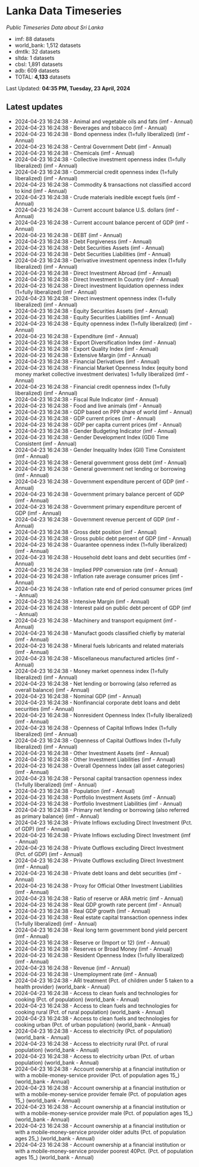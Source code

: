 # Lanka Data Timeseries
*Public Timeseries Data about Sri Lanka*

* imf: 88 datasets
* world_bank: 1,512 datasets
* dmtlk: 32 datasets
* sltda: 1 datasets
* cbsl: 1,891 datasets
* adb: 609 datasets
* TOTAL: **4,133** datasets

Last Updated: **04:35 PM, Tuesday, 23 April, 2024**

## Latest updates

* 2024-04-23 16:24:38 - Animal and vegetable oils and fats (imf - Annual)
* 2024-04-23 16:24:38 - Beverages and tobacco (imf - Annual)
* 2024-04-23 16:24:38 - Bond openness index (1=fully liberalized) (imf - Annual)
* 2024-04-23 16:24:38 - Central Government Debt (imf - Annual)
* 2024-04-23 16:24:38 - Chemicals (imf - Annual)
* 2024-04-23 16:24:38 - Collective investment openness index (1=fully liberalized) (imf - Annual)
* 2024-04-23 16:24:38 - Commercial credit openness index (1=fully liberalized) (imf - Annual)
* 2024-04-23 16:24:38 - Commodity & transactions not classified accord to kind (imf - Annual)
* 2024-04-23 16:24:38 - Crude materials inedible except fuels (imf - Annual)
* 2024-04-23 16:24:38 - Current account balance U.S. dollars (imf - Annual)
* 2024-04-23 16:24:38 - Current account balance percent of GDP (imf - Annual)
* 2024-04-23 16:24:38 - DEBT (imf - Annual)
* 2024-04-23 16:24:38 - Debt Forgiveness (imf - Annual)
* 2024-04-23 16:24:38 - Debt Securities Assets (imf - Annual)
* 2024-04-23 16:24:38 - Debt Securities Liabilities (imf - Annual)
* 2024-04-23 16:24:38 - Derivative investment openness index (1=fully liberalized) (imf - Annual)
* 2024-04-23 16:24:38 - Direct Investment Abroad (imf - Annual)
* 2024-04-23 16:24:38 - Direct Investment In Country (imf - Annual)
* 2024-04-23 16:24:38 - Direct investment liquidation openness index (1=fully liberalized) (imf - Annual)
* 2024-04-23 16:24:38 - Direct investment openness index (1=fully liberalized) (imf - Annual)
* 2024-04-23 16:24:38 - Equity Securities Assets (imf - Annual)
* 2024-04-23 16:24:38 - Equity Securities Liabilities (imf - Annual)
* 2024-04-23 16:24:38 - Equity openness index (1=fully liberalized) (imf - Annual)
* 2024-04-23 16:24:38 - Expenditure (imf - Annual)
* 2024-04-23 16:24:38 - Export Diversification Index (imf - Annual)
* 2024-04-23 16:24:38 - Export Quality Index (imf - Annual)
* 2024-04-23 16:24:38 - Extensive Margin (imf - Annual)
* 2024-04-23 16:24:38 - Financial Derivatives (imf - Annual)
* 2024-04-23 16:24:38 - Financial Market Openness Index (equity bond money market collective investment derivates) 1=fully liberalized (imf - Annual)
* 2024-04-23 16:24:38 - Financial credit openness index (1=fully liberalized) (imf - Annual)
* 2024-04-23 16:24:38 - Fiscal Rule Indicator (imf - Annual)
* 2024-04-23 16:24:38 - Food and live animals (imf - Annual)
* 2024-04-23 16:24:38 - GDP based on PPP share of world (imf - Annual)
* 2024-04-23 16:24:38 - GDP current prices (imf - Annual)
* 2024-04-23 16:24:38 - GDP per capita current prices (imf - Annual)
* 2024-04-23 16:24:38 - Gender Budgeting Indicator (imf - Annual)
* 2024-04-23 16:24:38 - Gender Development Index (GDI) Time Consistent (imf - Annual)
* 2024-04-23 16:24:38 - Gender Inequality Index (GII) Time Consistent (imf - Annual)
* 2024-04-23 16:24:38 - General government gross debt (imf - Annual)
* 2024-04-23 16:24:38 - General government net lending or borrowing (imf - Annual)
* 2024-04-23 16:24:38 - Government expenditure percent of GDP (imf - Annual)
* 2024-04-23 16:24:38 - Government primary balance percent of GDP (imf - Annual)
* 2024-04-23 16:24:38 - Government primary expenditure percent of GDP (imf - Annual)
* 2024-04-23 16:24:38 - Government revenue percent of GDP (imf - Annual)
* 2024-04-23 16:24:38 - Gross debt position (imf - Annual)
* 2024-04-23 16:24:38 - Gross public debt percent of GDP (imf - Annual)
* 2024-04-23 16:24:38 - Guarantee openness index (1=fully liberalized) (imf - Annual)
* 2024-04-23 16:24:38 - Household debt loans and debt securities (imf - Annual)
* 2024-04-23 16:24:38 - Implied PPP conversion rate (imf - Annual)
* 2024-04-23 16:24:38 - Inflation rate average consumer prices (imf - Annual)
* 2024-04-23 16:24:38 - Inflation rate end of period consumer prices (imf - Annual)
* 2024-04-23 16:24:38 - Intensive Margin (imf - Annual)
* 2024-04-23 16:24:38 - Interest paid on public debt percent of GDP (imf - Annual)
* 2024-04-23 16:24:38 - Machinery and transport equipment (imf - Annual)
* 2024-04-23 16:24:38 - Manufact goods classified chiefly by material (imf - Annual)
* 2024-04-23 16:24:38 - Mineral fuels lubricants and related materials (imf - Annual)
* 2024-04-23 16:24:38 - Miscellaneous manufactured articles (imf - Annual)
* 2024-04-23 16:24:38 - Money market openness index (1=fully liberalized) (imf - Annual)
* 2024-04-23 16:24:38 - Net lending or borrowing (also referred as overall balance) (imf - Annual)
* 2024-04-23 16:24:38 - Nominal GDP (imf - Annual)
* 2024-04-23 16:24:38 - Nonfinancial corporate debt loans and debt securities (imf - Annual)
* 2024-04-23 16:24:38 - Nonresident Openness Index (1=fully liberalized) (imf - Annual)
* 2024-04-23 16:24:38 - Openness of Capital Inflows Index (1=fully liberalized) (imf - Annual)
* 2024-04-23 16:24:38 - Openness of Capital Outflows Index (1=fully liberalized) (imf - Annual)
* 2024-04-23 16:24:38 - Other Investment Assets (imf - Annual)
* 2024-04-23 16:24:38 - Other Investment Liabilities (imf - Annual)
* 2024-04-23 16:24:38 - Overall Openness Index (all asset categories) (imf - Annual)
* 2024-04-23 16:24:38 - Personal capital transaction openness index (1=fully liberalized) (imf - Annual)
* 2024-04-23 16:24:38 - Population (imf - Annual)
* 2024-04-23 16:24:38 - Portfolio Investment Assets (imf - Annual)
* 2024-04-23 16:24:38 - Portfolio Investment Liabilities (imf - Annual)
* 2024-04-23 16:24:38 - Primary net lending or borrowing (also referred as primary balance) (imf - Annual)
* 2024-04-23 16:24:38 - Private Inflows excluding Direct Investment (Pct. of GDP) (imf - Annual)
* 2024-04-23 16:24:38 - Private Inflows excluding Direct Investment (imf - Annual)
* 2024-04-23 16:24:38 - Private Outflows excluding Direct Investment (Pct. of GDP) (imf - Annual)
* 2024-04-23 16:24:38 - Private Outflows excluding Direct Investment (imf - Annual)
* 2024-04-23 16:24:38 - Private debt loans and debt securities (imf - Annual)
* 2024-04-23 16:24:38 - Proxy for Official Other Investment Liabilities (imf - Annual)
* 2024-04-23 16:24:38 - Ratio of reserve or ARA metric (imf - Annual)
* 2024-04-23 16:24:38 - Real GDP growth rate percent (imf - Annual)
* 2024-04-23 16:24:38 - Real GDP growth (imf - Annual)
* 2024-04-23 16:24:38 - Real estate capital transaction openness index (1=fully liberalized) (imf - Annual)
* 2024-04-23 16:24:38 - Real long term government bond yield percent (imf - Annual)
* 2024-04-23 16:24:38 - Reserve or (Import or 12) (imf - Annual)
* 2024-04-23 16:24:38 - Reserves or Broad Money (imf - Annual)
* 2024-04-23 16:24:38 - Resident Openness Index (1=fully liberalized) (imf - Annual)
* 2024-04-23 16:24:38 - Revenue (imf - Annual)
* 2024-04-23 16:24:38 - Unemployment rate (imf - Annual)
* 2024-04-23 16:24:38 - ARI treatment (Pct. of children under 5 taken to a health provider) (world_bank - Annual)
* 2024-04-23 16:24:38 - Access to clean fuels and technologies for cooking (Pct. of population) (world_bank - Annual)
* 2024-04-23 16:24:38 - Access to clean fuels and technologies for cooking rural (Pct. of rural population) (world_bank - Annual)
* 2024-04-23 16:24:38 - Access to clean fuels and technologies for cooking urban (Pct. of urban population) (world_bank - Annual)
* 2024-04-23 16:24:38 - Access to electricity (Pct. of population) (world_bank - Annual)
* 2024-04-23 16:24:38 - Access to electricity rural (Pct. of rural population) (world_bank - Annual)
* 2024-04-23 16:24:38 - Access to electricity urban (Pct. of urban population) (world_bank - Annual)
* 2024-04-23 16:24:38 - Account ownership at a financial institution or with a mobile-money-service provider (Pct. of population ages 15_) (world_bank - Annual)
* 2024-04-23 16:24:38 - Account ownership at a financial institution or with a mobile-money-service provider female (Pct. of population ages 15_) (world_bank - Annual)
* 2024-04-23 16:24:38 - Account ownership at a financial institution or with a mobile-money-service provider male (Pct. of population ages 15_) (world_bank - Annual)
* 2024-04-23 16:24:38 - Account ownership at a financial institution or with a mobile-money-service provider older adults (Pct. of population ages 25_) (world_bank - Annual)
* 2024-04-23 16:24:38 - Account ownership at a financial institution or with a mobile-money-service provider poorest 40Pct. (Pct. of population ages 15_) (world_bank - Annual)